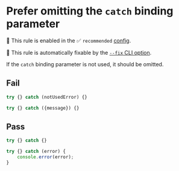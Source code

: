 # Prefer omitting the `catch` binding parameter

💼 This rule is enabled in the ✅ `recommended` [config](https://github.com/sindresorhus/eslint-plugin-unicorn#recommended-config).

🔧 This rule is automatically fixable by the [`--fix` CLI option](https://eslint.org/docs/latest/user-guide/command-line-interface#--fix).

<!-- end auto-generated rule header -->
<!-- Do not manually modify this header. Run: `npm run fix:eslint-docs` -->

If the `catch` binding parameter is not used, it should be omitted.

## Fail

```js
try {} catch (notUsedError) {}
```

```js
try {} catch ({message}) {}
```

## Pass

```js
try {} catch {}
```

```js
try {} catch (error) {
	console.error(error);
}
```
